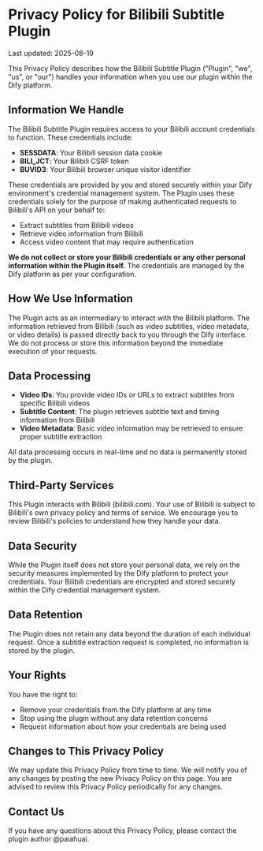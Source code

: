 # Privacy Policy for Bilibili Subtitle Plugin

Last updated: 2025-08-19

This Privacy Policy describes how the Bilibili Subtitle Plugin ("Plugin", "we", "us", or "our") handles your information when you use our plugin within the Dify platform.

## Information We Handle

The Bilibili Subtitle Plugin requires access to your Bilibili account credentials to function. These credentials include:

*   **SESSDATA**: Your Bilibili session data cookie
*   **BILI_JCT**: Your Bilibili CSRF token
*   **BUVID3**: Your Bilibili browser unique visitor identifier

These credentials are provided by you and stored securely within your Dify environment's credential management system. The Plugin uses these credentials solely for the purpose of making authenticated requests to Bilibili's API on your behalf to:

*   Extract subtitles from Bilibili videos
*   Retrieve video information from Bilibili
*   Access video content that may require authentication

**We do not collect or store your Bilibili credentials or any other personal information within the Plugin itself.** The credentials are managed by the Dify platform as per your configuration.

## How We Use Information

The Plugin acts as an intermediary to interact with the Bilibili platform. The information retrieved from Bilibili (such as video subtitles, video metadata, or video details) is passed directly back to you through the Dify interface. We do not process or store this information beyond the immediate execution of your requests.

## Data Processing

*   **Video IDs**: You provide video IDs or URLs to extract subtitles from specific Bilibili videos
*   **Subtitle Content**: The plugin retrieves subtitle text and timing information from Bilibili
*   **Video Metadata**: Basic video information may be retrieved to ensure proper subtitle extraction

All data processing occurs in real-time and no data is permanently stored by the plugin.

## Third-Party Services

This Plugin interacts with Bilibili (bilibili.com). Your use of Bilibili is subject to Bilibili's own privacy policy and terms of service. We encourage you to review Bilibili's policies to understand how they handle your data.

## Data Security

While the Plugin itself does not store your personal data, we rely on the security measures implemented by the Dify platform to protect your credentials. Your Bilibili credentials are encrypted and stored securely within the Dify credential management system.

## Data Retention

The Plugin does not retain any data beyond the duration of each individual request. Once a subtitle extraction request is completed, no information is stored by the plugin.

## Your Rights

You have the right to:

*   Remove your credentials from the Dify platform at any time
*   Stop using the plugin without any data retention concerns
*   Request information about how your credentials are being used

## Changes to This Privacy Policy

We may update this Privacy Policy from time to time. We will notify you of any changes by posting the new Privacy Policy on this page. You are advised to review this Privacy Policy periodically for any changes.

## Contact Us

If you have any questions about this Privacy Policy, please contact the plugin author @paiahuai.